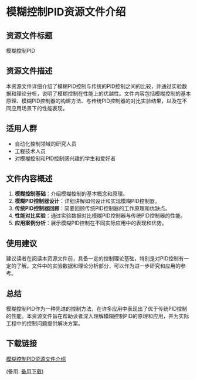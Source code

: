 # 模糊控制PID资源文件介绍

## 资源文件标题
模糊控制PID

## 资源文件描述
本资源文件详细介绍了模糊PID控制与传统的PID控制之间的比较，并通过实验数据和理论分析，说明了模糊控制在性能上的优越性。文件内容包括模糊控制的基本原理、模糊PID控制器的构建方法、与传统PID控制器的对比实验结果，以及在不同应用场景下的性能表现。

## 适用人群
- 自动化控制领域的研究人员
- 工程技术人员
- 对模糊控制和PID控制感兴趣的学生和爱好者

## 文件内容概述
1. **模糊控制基础**：介绍模糊控制的基本概念和原理。
2. **模糊PID控制器设计**：详细讲解如何设计和实现模糊PID控制器。
3. **传统PID控制器回顾**：简要回顾传统PID控制器的工作原理和优缺点。
4. **性能对比实验**：通过实验数据对比模糊PID控制器与传统PID控制器的性能。
5. **应用案例分析**：展示模糊PID控制在不同实际应用中的表现和优势。

## 使用建议
建议读者在阅读本资源文件前，具备一定的控制理论基础，特别是对PID控制有一定的了解。文件中的实验数据和理论分析部分，可以作为进一步研究和应用的参考。

## 总结
模糊控制PID作为一种先进的控制方法，在许多应用中表现出了优于传统PID控制的性能。本资源文件旨在帮助读者深入理解模糊控制PID的原理和应用，并为实际工程中的控制问题提供解决方案。

## 下载链接
[模糊控制PID资源文件介绍](https://pan.quark.cn/s/726fdcd142a5) 

(备用: [备用下载](https://pan.baidu.com/s/1K9yyLFyE-2V8gz0d_cS3rA?pwd=1234))

